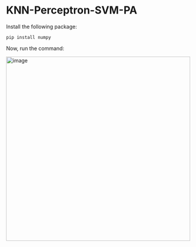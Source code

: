 # KNN-Perceptron-SVM-PA

Install the following package:
```
pip install numpy
 ```
 Now, run the command:<br/>
 
 <img width="500" alt="image" src="https://user-images.githubusercontent.com/73131451/163049999-87e57608-0e2d-4260-bb3a-4d21b706b229.png">

